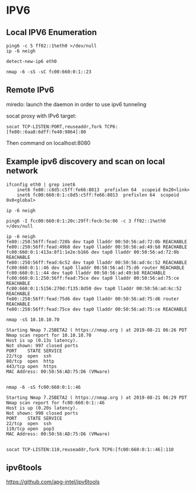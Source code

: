 # IPV6

## Local IPV6 Enumeration
```
ping6 -c 5 ff02::1%eth0 >/dev/null
ip -6 neigh

detect-new-ip6 eth0

nmap -6 -sS -sC fc00:660:0:1::23
```

## Remote IPv6
miredo: launch the daemon in order to use ipv6 tunneling

socat proxy with IPv6 target:

```
socat TCP-LISTEN:PORT,reuseaddr,fork TCP6:[fe80::6aa8:6dff:fe40:9864]:80
```

Then command on localhost:8080

## Example ipv6 discovery and scan on local network
```
ifconfig eth0 | grep inet6
	inet6 fe80::c8d5:c5ff:fe66:8013  prefixlen 64  scopeid 0x20<link>
    inet6 fc00:660:0:1:c8d5:c5ff:fe66:8013  prefixlen 64  scopeid 0x0<global>
```

```
ip -6 neigh
```

```
ping6 -I fcc00:660:0:1:20c:29ff:fecb:5e:06 -c 3 ff02::1%eth0 >/dev/null
```

```
ip -6 neigh 
fe80::250:56ff:fead:720b dev tap0 lladdr 00:50:56:ad:72:0b REACHABLE
fe80::250:56ff:fead:49b8 dev tap0 lladdr 00:50:56:ad:49:b8 REACHABLE
fc00:660:0:1:413a:8f1:1e2e:b166 dev tap0 lladdr 00:50:56:ad:72:0b REACHABLE
fe80::250:56ff:fead:6c52 dev tap0 lladdr 00:50:56:ad:6c:52 REACHABLE
fc00:660:0:1::46 dev tap0 lladdr 00:50:56:ad:75:d6 router REACHABLE
fc00:660:0:1::44 dev tap0 lladdr 00:50:56:ad:49:b8 REACHABLE
fc00:660:0:1:250:56ff:fead:75ce dev tap0 lladdr 00:50:56:ad:75:ce REACHABLE
fc00:660:0:1:5156:270d:f135:8d50 dev tap0 lladdr 00:50:56:ad:6c:52 REACHABLE
fe80::250:56ff:fead:75d6 dev tap0 lladdr 00:50:56:ad:75:d6 router REACHABLE
fe80::250:56ff:fead:75ce dev tap0 lladdr 00:50:56:ad:75:ce REACHABLE
```

```
nmap -sS 10.10.10.70

Starting Nmap 7.25BETA2 ( https://nmap.org ) at 2019-08-21 06:26 PDT
Nmap scan report for 10.10.10.70
Host is up (0.13s latency).
Not shown: 997 closed ports
PORT    STATE SERVICE
22/tcp  open  ssh
80/tcp  open  http
443/tcp open  https
MAC Address: 00:50:56:AD:75:D6 (VMware)


```

```
nmap -6 -sS fc00:660:0:1::46

Starting Nmap 7.25BETA2 ( https://nmap.org ) at 2019-08-21 06:29 PDT
Nmap scan report for fc00:660:0:1::46
Host is up (0.20s latency).
Not shown: 998 closed ports
PORT    STATE SERVICE
22/tcp  open  ssh
110/tcp open  pop3
MAC Address: 00:50:56:AD:75:D6 (VMware)


```

```
socat TCP-LISTEN:110,reuseaddr,fork TCP6:[fc00:660:0:1::46]:110
```

## ipv6tools
https://github.com/apg-intel/ipv6tools

